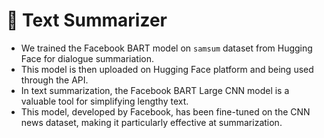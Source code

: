 # 📝 **Text Summarizer**
 - We trained the Facebook BART model on `samsum` dataset from Hugging Face for dialogue summariation.
 - This model is then uploaded on Hugging Face platform and being used through the API.
 - In text summarization, the Facebook BART Large CNN model is a valuable tool for simplifying lengthy text.
 - This model, developed by Facebook, has been fine-tuned on the CNN news dataset, making it particularly effective at summarization.